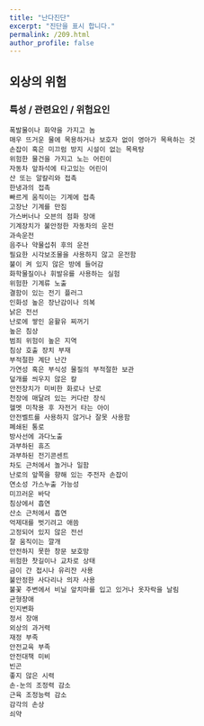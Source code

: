 ```yaml
---
title: "난다진단"
excerpt: "진단을 표시 합니다."
permalink: /209.html
author_profile: false
---
```

## 외상의 위험



### 특성 / 관련요인 / 위험요인

>   

    폭발물이나 화약을 가지고 놈
    매우 뜨거운 물에 목용하거나 보호자 없이 영아가 목욕하는 것
    손잡이 혹은 미끄럼 방지 시설이 없는 목욕탕
    위험한 물건을 가지고 노는 어린이
    자동차 앞좌석에 타고있는 어린이
    산 또는 알칼리와 접촉
    한냉과의 접촉
    빠르게 움직이는 기계에 접촉
    고장난 기계를 만짐
    가스버너나 오븐의 점화 장애
    기계장치가 불안정한 자동차의 운전
    과속운전
    음주나 약물섭취 후의 운전
    필요한 시각보조물을 사용하지 않고 운전함
    불이 켜 있지 않은 방에 들어감
    화학물질이나 휘발유를 사용하는 실험
    위험한 기계류 노출
    결함이 있는 전기 플러그
    인화성 높은 장난감이나 의복
    낡은 전선
    난로에 쌓인 윤활유 찌꺼기
    높은 침상
    범죄 위험이 높은 지역
    침상 호출 장치 부재
    부적절한 계단 난간
    가연성 혹은 부식성 물질의 부적절한 보관
    덮개를 씌우지 않은 칼
    안전장치가 미비한 화로나 난로
    천장에 매달려 있는 커다란 장식
    헬멧 미착용 후 자전거 타는 아이
    안전벨트를 사용하지 않거나 잘못 사용함
    폐쇄된 통로
    방사선에 과다노출
    과부하된 휴즈
    과부하된 전기콘센트
    차도 근처에서 놀거나 일함
    난로의 앞쪽을 향해 있는 주전자 손잡이
    연소성 가스누출 가능성
    미끄러운 바닥
    침상에서 흡연
    산소 근처에서 흡연
    억제대를 벗기려고 애씀
    고정되어 있지 않은 전선
    잘 움직이는 깔개
    안전하지 못한 창문 보호망
    위험한 찻길이나 교차로 상태
    금이 간 접시나 유리잔 사용
    불안정한 사다리나 의자 사용
    불꽃 주변에서 비닐 앞치마를 입고 있거나 옷자락을 날림
    균형장애
    인지변화
    정서 장애
    외상의 과거력
    재정 부족
    안전교육 부족
    안전대책 미비
    빈곤
    좋지 않은 시력
    손-눈의 조정력 감소
    근육 조정능력 감소
    감각의 손상
    쇠약
